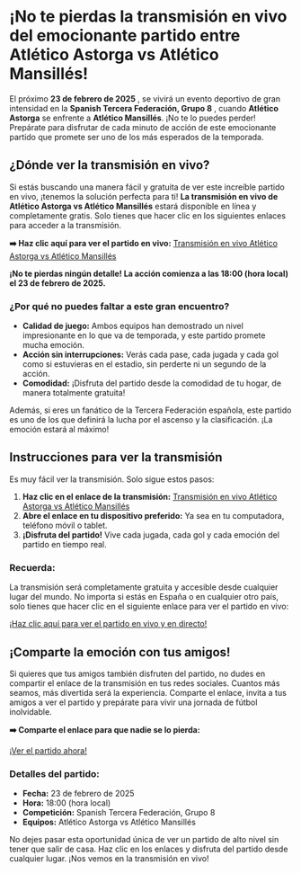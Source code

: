 # ¡No te pierdas la transmisión en vivo del emocionante partido entre Atlético Astorga vs Atlético Mansillés!

El próximo **23 de febrero de 2025** , se vivirá un evento deportivo de gran intensidad en la **Spanish Tercera Federación, Grupo 8** , cuando **Atlético Astorga** se enfrente a **Atlético Mansillés**. ¡No te lo puedes perder! Prepárate para disfrutar de cada minuto de acción de este emocionante partido que promete ser uno de los más esperados de la temporada.

## ¿Dónde ver la transmisión en vivo?

Si estás buscando una manera fácil y gratuita de ver este increíble partido en vivo, ¡tenemos la solución perfecta para ti! **La transmisión en vivo de Atlético Astorga vs Atlético Mansillés** estará disponible en línea y completamente gratis. Solo tienes que hacer clic en los siguientes enlaces para acceder a la transmisión.

**➡️ Haz clic aquí para ver el partido en vivo:** [Transmisión en vivo Atlético Astorga vs Atlético Mansillés](https://tinyurl.com/livestreamfreeo?st=Atl%C3%A9tico+Astorga+vs+Atl%C3%A9tico+Mansill%C3%A9s&si=gh)

**¡No te pierdas ningún detalle! La acción comienza a las 18:00 (hora local) el 23 de febrero de 2025.**

### ¿Por qué no puedes faltar a este gran encuentro?

- **Calidad de juego:** Ambos equipos han demostrado un nivel impresionante en lo que va de temporada, y este partido promete mucha emoción.
- **Acción sin interrupciones:** Verás cada pase, cada jugada y cada gol como si estuvieras en el estadio, sin perderte ni un segundo de la acción.
- **Comodidad:** ¡Disfruta del partido desde la comodidad de tu hogar, de manera totalmente gratuita!

Además, si eres un fanático de la Tercera Federación española, este partido es uno de los que definirá la lucha por el ascenso y la clasificación. ¡La emoción estará al máximo!

## Instrucciones para ver la transmisión

Es muy fácil ver la transmisión. Solo sigue estos pasos:

1. **Haz clic en el enlace de la transmisión:** [Transmisión en vivo Atlético Astorga vs Atlético Mansillés](https://tinyurl.com/livestreamfreeo?st=Atl%C3%A9tico+Astorga+vs+Atl%C3%A9tico+Mansill%C3%A9s&si=gh)
2. **Abre el enlace en tu dispositivo preferido:** Ya sea en tu computadora, teléfono móvil o tablet.
3. **¡Disfruta del partido!** Vive cada jugada, cada gol y cada emoción del partido en tiempo real.

### Recuerda:

La transmisión será completamente gratuita y accesible desde cualquier lugar del mundo. No importa si estás en España o en cualquier otro país, solo tienes que hacer clic en el siguiente enlace para ver el partido en vivo:

[¡Haz clic aquí para ver el partido en vivo y en directo!](https://tinyurl.com/livestreamfreeo?st=Atl%C3%A9tico+Astorga+vs+Atl%C3%A9tico+Mansill%C3%A9s&si=gh)

## ¡Comparte la emoción con tus amigos!

Si quieres que tus amigos también disfruten del partido, no dudes en compartir el enlace de la transmisión en tus redes sociales. Cuantos más seamos, más divertida será la experiencia. Comparte el enlace, invita a tus amigos a ver el partido y prepárate para vivir una jornada de fútbol inolvidable.

**➡️ Comparte el enlace para que nadie se lo pierda:**

[¡Ver el partido ahora!](https://tinyurl.com/livestreamfreeo?st=Atl%C3%A9tico+Astorga+vs+Atl%C3%A9tico+Mansill%C3%A9s&si=gh)

### Detalles del partido:

- **Fecha:** 23 de febrero de 2025
- **Hora:** 18:00 (hora local)
- **Competición:** Spanish Tercera Federación, Grupo 8
- **Equipos:** Atlético Astorga vs Atlético Mansillés

No dejes pasar esta oportunidad única de ver un partido de alto nivel sin tener que salir de casa. Haz clic en los enlaces y disfruta del partido desde cualquier lugar. ¡Nos vemos en la transmisión en vivo!
